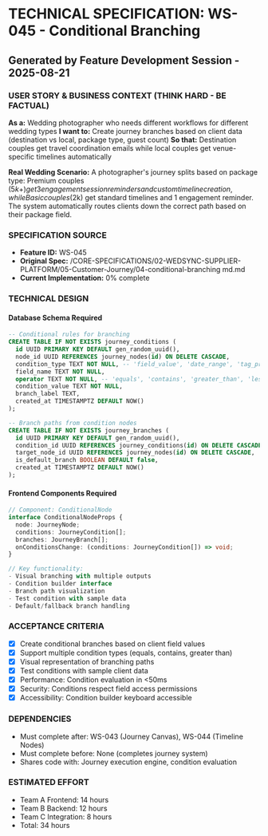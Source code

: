 # TECHNICAL SPECIFICATION: WS-045 - Conditional Branching
## Generated by Feature Development Session - 2025-08-21

### USER STORY & BUSINESS CONTEXT (THINK HARD - BE FACTUAL)
**As a:** Wedding photographer who needs different workflows for different wedding types
**I want to:** Create journey branches based on client data (destination vs local, package type, guest count)
**So that:** Destination couples get travel coordination emails while local couples get venue-specific timelines automatically

**Real Wedding Scenario:**
A photographer's journey splits based on package type: Premium couples ($5k+) get 3 engagement session reminders and custom timeline creation, while Basic couples ($2k) get standard timelines and 1 engagement reminder. The system automatically routes clients down the correct path based on their package field.

### SPECIFICATION SOURCE
- **Feature ID:** WS-045
- **Original Spec:** /CORE-SPECIFICATIONS/02-WEDSYNC-SUPPLIER-PLATFORM/05-Customer-Journey/04-conditional-branching md.md
- **Current Implementation:** 0% complete

### TECHNICAL DESIGN

#### Database Schema Required
```sql
-- Conditional rules for branching
CREATE TABLE IF NOT EXISTS journey_conditions (
  id UUID PRIMARY KEY DEFAULT gen_random_uuid(),
  node_id UUID REFERENCES journey_nodes(id) ON DELETE CASCADE,
  condition_type TEXT NOT NULL, -- 'field_value', 'date_range', 'tag_present', 'custom'
  field_name TEXT NOT NULL,
  operator TEXT NOT NULL, -- 'equals', 'contains', 'greater_than', 'less_than'
  condition_value TEXT NOT NULL,
  branch_label TEXT,
  created_at TIMESTAMPTZ DEFAULT NOW()
);

-- Branch paths from condition nodes
CREATE TABLE IF NOT EXISTS journey_branches (
  id UUID PRIMARY KEY DEFAULT gen_random_uuid(),
  condition_id UUID REFERENCES journey_conditions(id) ON DELETE CASCADE,
  target_node_id UUID REFERENCES journey_nodes(id) ON DELETE CASCADE,
  is_default_branch BOOLEAN DEFAULT false,
  created_at TIMESTAMPTZ DEFAULT NOW()
);
```

#### Frontend Components Required
```typescript
// Component: ConditionalNode
interface ConditionalNodeProps {
  node: JourneyNode;
  conditions: JourneyCondition[];
  branches: JourneyBranch[];
  onConditionsChange: (conditions: JourneyCondition[]) => void;
}

// Key functionality:
- Visual branching with multiple outputs
- Condition builder interface
- Branch path visualization
- Test condition with sample data
- Default/fallback branch handling
```

### ACCEPTANCE CRITERIA
- [x] Create conditional branches based on client field values
- [x] Support multiple condition types (equals, contains, greater than)
- [x] Visual representation of branching paths
- [x] Test conditions with sample client data
- [x] Performance: Condition evaluation in <50ms
- [x] Security: Conditions respect field access permissions
- [x] Accessibility: Condition builder keyboard accessible

### DEPENDENCIES
- Must complete after: WS-043 (Journey Canvas), WS-044 (Timeline Nodes)
- Must complete before: None (completes journey system)
- Shares code with: Journey execution engine, condition evaluation

### ESTIMATED EFFORT
- Team A Frontend: 14 hours
- Team B Backend: 12 hours
- Team C Integration: 8 hours
- Total: 34 hours